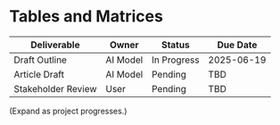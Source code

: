 # Tables and Matrices

| Deliverable        | Owner    | Status      | Due Date   |
|--------------------|----------|-------------|------------|
| Draft Outline      | AI Model | In Progress | 2025-06-19 |
| Article Draft      | AI Model | Pending     | TBD        |
| Stakeholder Review | User     | Pending     | TBD        |

(Expand as project progresses.)
